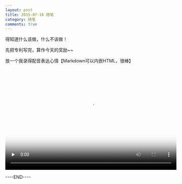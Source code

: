 ```yaml
---
layout: post
title: 2015-07-16 随笔
category: 随笔
comments: true
---
```


得知道什么该做，什么不该做！

先把专利写完，算作今天的奖励~~

放一个我录得配音表达心情【Markdown可以内嵌HTML，很棒】

<video id="video" controls="controls" width="540" height="320" preload="none" poster="http://7u2nh5.com2.z0.glb.qiniucdn.com/2015-07-03/5595e3c0a6003.jpg">
	<source id="mp4" src="http://113.107.112.155/cdn.qupeiyin.cn/2015-07-15/1436933710468321313.mp4" type="video/mp4">
	<!-- <source id="webm" src="http://media.w3.org/2010/05/sintel/trailer.webm" type="video/webm">
	<source id="ogv" src="http://media.w3.org/2010/05/sintel/trailer.ogv" type="video/ogg"> -->
	<p>Your user agent does not support the HTML5 Video element.</p>
</video>

----END----

